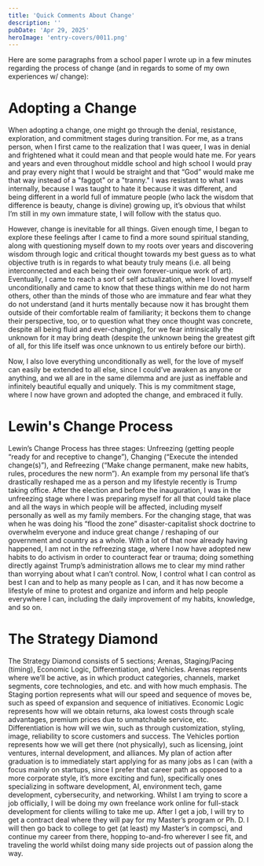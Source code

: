 ```yaml
---
title: 'Quick Comments About Change'
description: ''
pubDate: 'Apr 29, 2025'
heroImage: 'entry-covers/0011.png'
---
```


Here are some paragraphs from a school paper I wrote up in a few minutes regarding the process of change (and in regards to some of my own experiences w/ change):

# Adopting a Change
When adopting a change, one might go through the denial, resistance, exploration, and commitment stages during transition. For me, as a trans person, when I first came to the realization that I was queer, I was in denial and frightened what it could mean and that people would hate me. For years and years and even throughout middle school and high school I would pray and pray every night that I would be straight and that “God” would make me that way instead of a "faggot" or a "tranny." I was resistant to what I was internally, because I was taught to hate it because it was different, and being different in a world full of immature people (who lack the wisdom that difference is beauty, change is divine) growing up, it’s obvious that whilst I’m still in my own immature state, I will follow with the status quo. 

However, change is inevitable for all things. Given enough time, I began to explore these feelings after I came to find a more sound spiritual standing, along with questioning myself down to my roots over years and discovering wisdom through logic and critical thought towards my best guess as to what objective truth is in regards to what beauty truly means (i.e. all being interconnected and each being their own forever-unique work of art). Eventually, I came to reach a sort of self actualization, where I loved myself unconditionally and came to know that these things within me do not harm others, other than the minds of those who are immature and fear what they do not understand (and it hurts mentally because now it has brought them outside of their comfortable realm of familiarity; it beckons them to change their perspective, too, or to question what they once thought was concrete, despite all being fluid and ever-changing), for we fear intrinsically the unknown for it may bring death (despite the unknown being the greatest gift of all, for this life itself was once unknown to us entirely before our birth). 

Now, I also love everything unconditionally as well, for the love of myself can easily be extended to all else, since I could’ve awaken as anyone or anything, and we all are in the same dilemma and are just as ineffable and infinitely beautiful equally and uniquely. This is my commitment stage, where I now have grown and adopted the change, and embraced it fully.

# Lewin's Change Process
Lewin’s Change Process has three stages: Unfreezing (getting people “ready for and receptive to change”), Changing (“Execute the intended change(s)”), and Refreezing (“Make change permanent, make new habits, rules, procedures the new norm”). An example from my personal life that’s drastically reshaped me as a person and my lifestyle recently is Trump taking office. After the election and before the inauguration, I was in the unfreezing stage where I was preparing myself for all that could take place and all the ways in which people will be affected, including myself personally as well as my family members. For the changing stage, that was when he was doing his “flood the zone” disaster-capitalist shock doctrine to overwhelm everyone and induce great change / reshaping of our government and country as a whole. With a lot of that now already having happened, I am not in the refreezing stage, where I now have adopted new habits to do activism in order to counteract fear or trauma; doing something directly against Trump’s administration allows me to clear my mind rather than worrying about what I can’t control. Now, I control what I can control as best I can and to help as many people as I can, and it has now become a lifestyle of mine to protest and organize and inform and help people everywhere I can, including the daily improvement of my habits, knowledge, and so on.

# The Strategy Diamond
The Strategy Diamond consists of 5 sections; Arenas, Staging/Pacing (timing), Economic Logic, Differentiation, and Vehicles. Arenas represents where we’ll be active, as in which product categories, channels, market segments, core technologies, and etc. and with how much emphasis. The Staging portion represents what will our speed and sequence of moves be, such as speed of expansion and sequence of initiatives. Economic Logic represents how will we obtain returns, aka lowest costs through scale advantages, premium prices due to unmatchable service, etc. Differentiation is how will we win, such as through customization, styling, image, reliability to score customers and success. The Vehicles portion represents how we will get there (not physically), such as licensing, joint ventures, internal development, and alliances. My plan of action after graduation is to immediately start applying for as many jobs as I can (with a focus mainly on startups, since I prefer that career path as opposed to a more corporate style, it’s more exciting and fun), specifically ones specializing in software development, AI, environment tech, game development, cybersecurity, and networking. Whilst I am trying to score a job officially, I will be doing my own freelance work online for full-stack development for clients willing to take me up. After I get a job, I will try to get a contract deal where they will pay for my Master’s program or Ph. D. I will then go back to college to get (at least) my Master’s in compsci, and continue my career from there, hopping to-and-fro wherever I see fit, and traveling the world whilst doing many side projects out of passion along the way.
